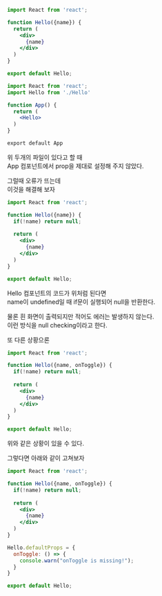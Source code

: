 ```jsx
import React from 'react';

function Hello({name}) {
  return (
    <div>
      {name}
    </div>
  )
}

export default Hello;
```

```jsx
import React from 'react';
import Hello from './Hello'

function App() {
  return (
    <Hello>
  )
}

export default App
```

위 두개의 파일이 있다고 할 때    
App 컴포넌트에서 prop을 제대로 설정해 주지 않았다.

그럴때 오류가 뜨는데    
이것을 해결해 보자

```jsx
import React from 'react';

function Hello({name}) {
  if(!name) return null;
  
  return (
    <div>
      {name}
    </div>
  )
}

export default Hello;
```

Hello 컴포넌트의 코드가 위처럼 된다면    
name이 undefined일 때 if문이 실행되어 null을 반환한다.

물론 흰 화면이 출력되지만 적어도 에러는 발생하지 않는다.    
이런 방식을 null checking이라고 한다.

또 다른 상황으론
```jsx
import React from 'react';

function Hello({name, onToggle}) {
  if(!name) return null;
  
  return (
    <div>
      {name}
    </div>
  )
}

export default Hello;
```
위와 같은 상황이 있을 수 있다.

그렇다면 아래와 같이 고쳐보자
```jsx
import React from 'react';

function Hello({name, onToggle}) {
  if(!name) return null;
  
  return (
    <div>
      {name}
    </div>
  )
}

Hello.defaultProps = {
  onToggle: () => {
    console.warn("onToggle is missing!");
  }
}

export default Hello;
```
